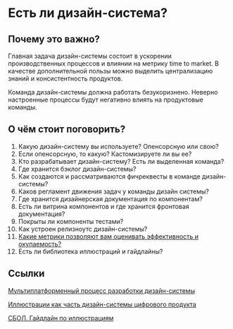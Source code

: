 # Есть ли дизайн-система?
## Почему это важно? 
Главная задача дизайн-системы состоит в ускорении производственных процессов и влиянии на метрику time to market. В качестве дополнительной пользы можно выделить централизацию знаний и консистентность продуктов.

Команда дизайн-системы должна работать безукоризнено. Неверно настроенные процессы будут негативно влиять на продуктовые команды.

## О чём стоит поговорить?
1. Какую дизайн-систему вы используете? Опенсорсную или свою?
2. Если опенсорсную, то какую? Кастомизируете ли вы ее?
3. Кто разрабатывает дизайн-систему? Есть ли выделенная команда?
4. Где хранится бэклог дизайн-системы?
5. Как создаются и рассматриваются фичреквесты в команде дизайн-системы?
6. Каков регламент движения задач у команды дизайн системы?
7. Где хранится дизайнерская документация по компонентам?
8. Есть ли витрина компонентов и где хранится фронтовая документация?
9. Покрыты ли компоненты тестами?
10. Как устроен релизноутс дизайн-системы?
11. [Какие метрики позволяют вам оценивать эффективность и окупаемость?](https://thedesignsystem.guide/design-system-metrics)
12. Есть ли библиотека иллюстраций и гайдлайны?

## Ссылки
[Мультиплатформенный процесс разработки дизайн-системы](https://www.figma.com/file/cAkztHg7H1era4PJC86r7R/The-multi-platform-development-process?type=design&node-id=4%3A72&mode=design&t=WhDFT94j6MQ9h1eV-1)

[Иллюстрации как часть дизайн-системы цифрового продукта](https://youtu.be/dV1RpqgmRcM)

[СБОЛ. Гайдлайн по иллюстрациям](https://www.figma.com/proto/9kQUBBBEZxNKZZEomQIvdB/%D0%93%D0%B0%D0%B9%D0%B4-%D0%BF%D0%BE-%D0%B8%D0%BB%D0%BB%D1%8E%D1%81%D1%82%D1%80%D0%B0%D1%86%D0%B8%D1%8F%D0%BC-%D0%A1%D0%91%D0%9E%D0%9B?page-id=10%3A1226&node-id=50-2861&viewport=3043%2C1471%2C0.12&scaling=contain&starting-point-node-id=50%3A2861&mode=design&t=c5yljWvYACyTiuxn-1)